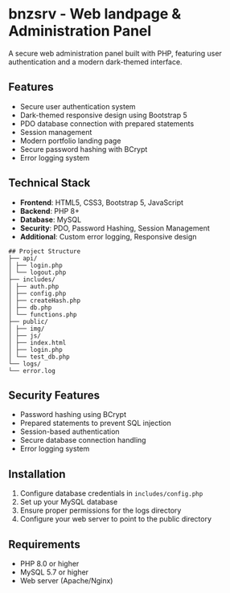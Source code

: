 # bnzsrv - Web landpage & Administration Panel

A secure web administration panel built with PHP, featuring user authentication and a modern dark-themed interface.

## Features

- Secure user authentication system
- Dark-themed responsive design using Bootstrap 5
- PDO database connection with prepared statements
- Session management
- Modern portfolio landing page
- Secure password hashing with BCrypt
- Error logging system

## Technical Stack

- **Frontend**: HTML5, CSS3, Bootstrap 5, JavaScript
- **Backend**: PHP 8+
- **Database**: MySQL
- **Security**: PDO, Password Hashing, Session Management
- **Additional**: Custom error logging, Responsive design

```
## Project Structure
├── api/
│ ├── login.php
│ └── logout.php
├── includes/
│ ├── auth.php
│ ├── config.php
│ ├── createHash.php
│ ├── db.php
│ └── functions.php
├── public/
│ ├── img/
│ ├── js/
│ ├── index.html
│ ├── login.php
│ └── test_db.php
└── logs/
└── error.log
```

## Security Features

- Password hashing using BCrypt
- Prepared statements to prevent SQL injection
- Session-based authentication
- Secure database connection handling
- Error logging system

## Installation

1. Configure database credentials in `includes/config.php`
2. Set up your MySQL database
3. Ensure proper permissions for the logs directory
4. Configure your web server to point to the public directory

## Requirements

- PHP 8.0 or higher
- MySQL 5.7 or higher
- Web server (Apache/Nginx)
